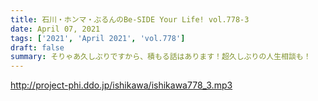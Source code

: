 ```yaml
---
title: 石川・ホンマ・ぶるんのBe-SIDE Your Life! vol.778-3
date: April 07, 2021
tags: ['2021', 'April 2021', 'vol.778']
draft: false
summary: そりゃあ久しぶりですから、積もる話はあります！超久しぶりの人生相談も！
---
```


http://project-phi.ddo.jp/ishikawa/ishikawa778_3.mp3
